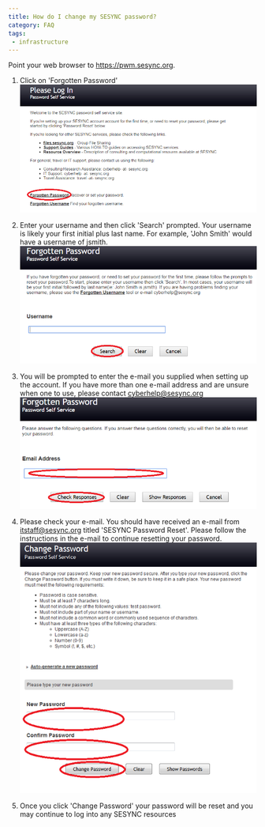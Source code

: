 ```yaml
---
title: How do I change my SESYNC password?
category: FAQ
tags:
 - infrastructure
---
```


Point your web browser to https://pwm.sesync.org. 

1. Click on 'Forgotten Password'
![password1](assets/images/password1.png)

2. Enter your username and then click 'Search' prompted. Your username is likely  your first initial plus last name. For example, 'John Smith' would have a username of jsmith.
![password1](assets/images/password2.png)

3. You will be prompted to enter the e-mail you supplied when setting up the account.  If you have more than one e-mail address and are unsure when one to use, please contact cyberhelp@sesync.org
![password1](assets/images/password3.png)

4. Please check your e-mail. You should have received an e-mail from itstaff@sesync.org titled 'SESYNC Password Reset'. Please follow the instructions in the e-mail to continue resetting your password.
![password4](assets/images/password4.png)

5. Once you click 'Change Password' your password will be reset and you may continue to log into any SESYNC resources
